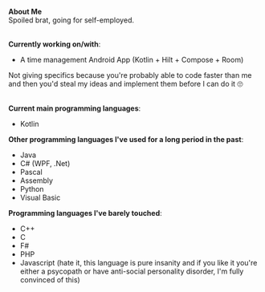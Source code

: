 **About Me** <br>
Spoiled brat, going for self-employed.
<br><br>

**Currently working on/with**:
- A time management Android App (Kotlin + Hilt + Compose + Room)

Not giving specifics because you're probably able to code faster than me and then you'd steal my ideas and implement them before I can do it 🙄
<br><br>

**Current main programming languages**:
- Kotlin

**Other programming languages I've used for a long period in the past**:
- Java
- C# (WPF, .Net)
- Pascal
- Assembly
- Python
- Visual Basic

**Programming languages I've barely touched**:
- C++
- C
- F#
- PHP
- Javascript (hate it, this language is pure insanity and if you like it you're either a psycopath or have anti-social personality disorder, I'm fully convinced of this)
